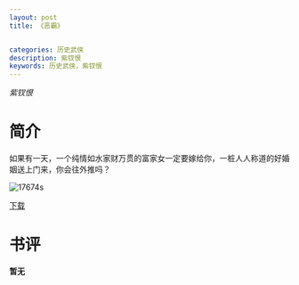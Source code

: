 ```yaml
---
layout: post
title: 《恶霸》


categories: 历史武侠
description: 紫钗恨
keywords: 历史武侠，紫钗恨
---
```


*紫钗恨*

# 简介

如果有一天，一个纯情如水家财万贯的富家女一定要嫁给你，一桩人人称道的好婚姻送上门来，你会往外推吗？

![17674s](http://tvax2.sinaimg.cn/large/008dGP0Fgy1gu3o3t1eudj304605kjra.jpg)

[下载](https://link.jscdn.cn/1drv/aHR0cHM6Ly8xZHJ2Lm1zL3QvcyFBaGU2R2dNWmVFb2poVDdULWthTm9fLTMzQkxMP2U9MmFnTFhX.txt)
# 书评
**暂无**
